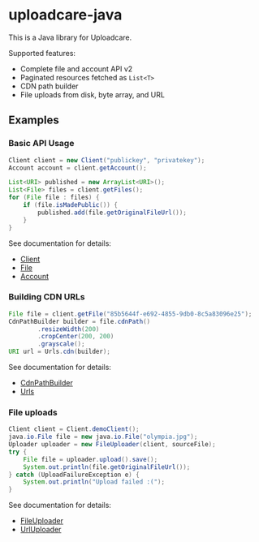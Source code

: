 uploadcare-java
===============

This is a Java library for Uploadcare.

Supported features:

- Complete file and account API v2
- Paginated resources fetched as `List<T>`
- CDN path builder
- File uploads from disk, byte array, and URL

## Examples

### Basic API Usage

```java
Client client = new Client("publickey", "privatekey");
Account account = client.getAccount();

List<URI> published = new ArrayList<URI>();
List<File> files = client.getFiles();
for (File file : files) {
    if (file.isMadePublic()) {
        published.add(file.getOriginalFileUrl());
    }
}
```

See documentation for details:

* [Client](http://uploadcare.github.com/uploadcare-java/master/apidocs/com/uploadcare/api/Client.html)
* [File](http://uploadcare.github.com/uploadcare-java/master/apidocs/com/uploadcare/api/File.html)
* [Account](http://uploadcare.github.com/uploadcare-java/master/apidocs/com/uploadcare/api/Account.html)

### Building CDN URLs

```java
File file = client.getFile("85b5644f-e692-4855-9db0-8c5a83096e25");
CdnPathBuilder builder = file.cdnPath()
        .resizeWidth(200)
        .cropCenter(200, 200)
        .grayscale();
URI url = Urls.cdn(builder);
```

See documentation for details:

* [CdnPathBuilder](http://uploadcare.github.com/uploadcare-java/master/apidocs/com/uploadcare/urls/CdnPathBuilder.html)
* [Urls](http://uploadcare.github.com/uploadcare-java/master/apidocs/com/uploadcare/urls/Urls.html)

### File uploads

```java
Client client = Client.demoClient();
java.io.File file = new java.io.File("olympia.jpg");
Uploader uploader = new FileUploader(client, sourceFile);
try {
    File file = uploader.upload().save();
    System.out.println(file.getOriginalFileUrl());
} catch (UploadFailureException e) {
    System.out.println("Upload failed :(");
}
```

See documentation for details:

* [FileUploader](http://uploadcare.github.com/uploadcare-java/master/apidocs/com/uploadcare/upload/FileUploader.html)
* [UrlUploader](http://uploadcare.github.com/uploadcare-java/master/apidocs/com/uploadcare/upload/UrlUploader.html)
